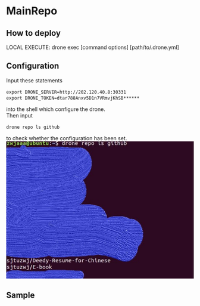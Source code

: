 # MainRepo
## How to deploy
LOCAL EXECUTE:
drone exec [command options] [path/to/.drone.yml]
## Configuration
Input these statements 
```
export DRONE_SERVER=http://202.120.40.8:30331
export DRONE_TOKEN=dtar788Anxv5D1n7VRmvjKhSB******
```
into the shell which configure the drone.    
Then input 
```
drone repo ls github
```
to check whether the configuration has been set.
![](/pic/ls.JPG "ls sample")

## Sample
